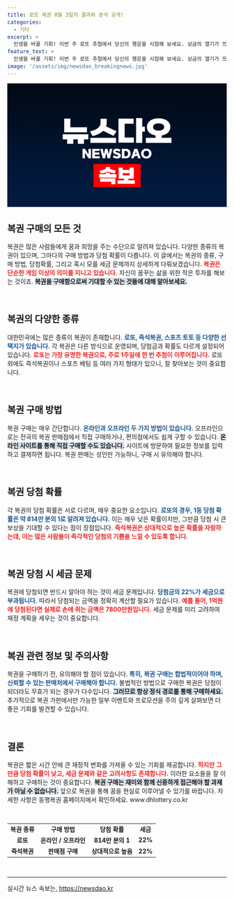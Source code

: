 ```yaml
---
title: 로또 복권 8월 3일의 결과와 분석 공개!
categories:
  - 기타
excerpt: >
  인생을 바꿀 기회! 이번 주 로또 추첨에서 당신의 행운을 시험해 보세요. 상금의 열기가 뜨겁습니다! 자세한 정보는 동행복권 홈페이지에서 확인하세요.
feature_text: >
  인생을 바꿀 기회! 이번 주 로또 추첨에서 당신의 행운을 시험해 보세요. 상금의 열기가 뜨겁습니다! 자세한 정보는 동행복권 홈페이지에서 확인하세요.
image: '/assets/img/newsdao_breakingnews.jpg'
---
```


<p><img src="/assets/img/newsdao_breakingnews.jpg" alt="bookingtag 속보" /></p>

<h2 data-ke-size="size26">복권 구매의 모든 것</h2>

<p data-ke-size="size16">복권은 많은 사람들에게 꿈과 희망을 주는 수단으로 알려져 있습니다. 다양한 종류의 복권이 있으며, 그마다의 구매 방법과 당첨 확률이 다릅니다. 이 글에서는 복권의 종류, 구매 방법, 당첨확률, 그리고 혹시 모를 세금 문제까지 상세하게 다뤄보겠습니다. <b><span style="color: #ee2323;">복권은 단순한 게임 이상의 의미를 지니고 있습니다.</span></b> 자신이 꿈꾸는 삶을 위한 작은 투자를 해보는 것이죠. <b><span style="background-color: #21538527;">복권을 구매함으로써 기대할 수 있는 것들에 대해 알아보세요.</span></b></p>

<p data-ke-size="size16">&nbsp;</p>

<h2>복권의 다양한 종류</h2>

<p data-ke-size="size16">대한민국에는 많은 종류의 복권이 존재합니다. <b><span style="color: #1a5490;">로또, 즉석복권, 스포츠 토토 등 다양한 선택지가 있습니다.</span></b> 각 복권은 다른 방식으로 운영되며, 당첨금과 확률도 다르게 설정되어 있습니다. <b><span style="color: #ee2323;">로또는 가장 유명한 복권으로, 주로 1주일에 한 번 추첨이 이루어집니다.</span></b> 로또 외에도 즉석복권이나 스포츠 베팅 등 여러 가지 형태가 있으니, 잘 찾아보는 것이 중요합니다.</p>

<p data-ke-size="size16">&nbsp;</p>

<h2>복권 구매 방법</h2>

<p data-ke-size="size16">복권 구매는 매우 간단합니다. <b><span style="color: #1a5490;">온라인과 오프라인 두 가지 방법이 있습니다.</span></b> 오프라인으로는 전국의 복권 판매점에서 직접 구매하거나, 편의점에서도 쉽게 구할 수 있습니다. <b><span style="background-color: #21538527;">온라인 사이트를 통해 직접 구매할 수도 있습니다.</span></b> 사이트에 방문하여 필요한 정보를 입력하고 결제하면 됩니다. 복권 판매는 성인만 가능하니, 구매 시 유의해야 합니다.</p>

<p data-ke-size="size16">&nbsp;</p>

<h2>복권 당첨 확률</h2>

<p data-ke-size="size16">각 복권의 당첨 확률은 서로 다르며, 매우 중요한 요소입니다. <b><span style="color: #1a5490;">로또의 경우, 1등 당첨 확률은 약 814만 분의 1로 알려져 있습니다.</span></b> 이는 매우 낮은 확률이지만, 그만큼 당첨 시 큰 보상을 기대할 수 있다는 점이 장점입니다. <b><span style="color: #ee2323;">즉석복권은 상대적으로 높은 확률을 자랑하는데, 이는 많은 사람들이 즉각적인 당첨의 기쁨을 느낄 수 있도록 합니다.</span></b></p>

<p data-ke-size="size16">&nbsp;</p>

<h2>복권 당첨 시 세금 문제</h2>

<p data-ke-size="size16">복권에 당첨되면 반드시 알아야 하는 것이 세금 문제입니다. <b><span style="color: #1a5490;">당첨금의 22%가 세금으로 부과됩니다.</span></b> 따라서 당첨되는 금액을 정확히 계산할 필요가 있습니다. <b><span style="color: #ee2323;">예를 들어, 1억원에 당첨된다면 실제로 손에 쥐는 금액은 7800만원입니다.</span></b> 세금 문제를 미리 고려하여 재정 계획을 세우는 것이 중요합니다.</p>

<p data-ke-size="size16">&nbsp;</p>

<h2>복권 관련 정보 및 주의사항</h2>

<p data-ke-size="size16">복권을 구매하기 전, 유의해야 할 점이 있습니다. <b><span style="color: #1a5490;">특히, 복권 구매는 합법적이어야 하며, 신뢰할 수 있는 판매처에서 구매해야 합니다.</span></b> 불법적인 방법으로 구매한 복권은 당첨이 되더라도 무효가 되는 경우가 다수입니다. <b><span style="background-color: #21538527;">그러므로 항상 정식 경로를 통해 구매하세요.</span></b> 추가적으로 복권 가판에서만 가능한 일부 이벤트와 프로모션을 주의 깊게 살펴보면 더 좋은 기회를 발견할 수 있습니다.</p>

<p data-ke-size="size16">&nbsp;</p>

<h2>결론</h2>

<p data-ke-size="size16">복권은 짧은 시간 안에 큰 재정적 변화를 가져올 수 있는 기회를 제공합니다. <b><span style="color: #ee2323;">하지만 그만큼 당첨 확률이 낮고, 세금 문제와 같은 고려사항도 존재합니다.</span></b> 이러한 요소들을 잘 이해하고 구매하는 것이 중요합니다. <b><span style="background-color: #21538527;">복권 구매는 재미와 함께 신중하게 접근해야 할 과제가 아닐 수 없습니다.</span></b> 앞으로 복권을 통해 꿈을 현실로 이루어낼 수 있기를 바랍니다. 자세한 사항은 동행복권 홈페이지에서 확인하세요. www.dhlottery.co.kr</p>

<p data-ke-size="size16">&nbsp;</p>

<table style="width: 100%; border-collapse: collapse;">
    <tr>
        <td style="text-align: center; height: 17px;"><b>복권 종류</b></td>
        <td style="text-align: center; height: 17px;"><b>구매 방법</b></td>
        <td style="text-align: center; height: 17px;"><b>당첨 확률</b></td>
        <td style="text-align: center; height: 17px;"><b>세금</b></td>
    </tr>
    <tr>
        <td style="text-align: center; height: 17px;"><b>로또</b></td>
        <td style="text-align: center; height: 17px;"><b>온라인 / 오프라인</b></td>
        <td style="text-align: center; height: 17px;"><b>814만 분의 1</b></td>
        <td style="text-align: center; height: 17px;"><b>22%</b></td>
    </tr>
    <tr>
        <td style="text-align: center; height: 17px;"><b>즉석복권</b></td>
        <td style="text-align: center; height: 17px;"><b>판매점 구매</b></td>
        <td style="text-align: center; height: 17px;"><b>상대적으로 높음</b></td>
        <td style="text-align: center; height: 17px;"><b>22%</b></td>
    </tr>
</table>

<p data-ke-size="size16">&nbsp;</p>

<hr />
실시간 뉴스 속보는, <a href="https://newsdao.kr" rel="dofollow">https://newsdao.kr</a>


